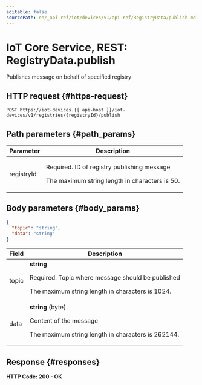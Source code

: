 ```yaml
---
editable: false
sourcePath: en/_api-ref/iot/devices/v1/api-ref/RegistryData/publish.md
---
```


# IoT Core Service, REST: RegistryData.publish
Publishes message on behalf of specified registry
 

 
## HTTP request {#https-request}
```
POST https://iot-devices.{{ api-host }}/iot-devices/v1/registries/{registryId}/publish
```
 
## Path parameters {#path_params}
 
Parameter | Description
--- | ---
registryId | <p>Required. ID of registry publishing message</p> <p>The maximum string length in characters is 50.</p> 
 
## Body parameters {#body_params}
 
```json 
{
  "topic": "string",
  "data": "string"
}
```

 
Field | Description
--- | ---
topic | **string**<br><p>Required. Topic where message should be published</p> <p>The maximum string length in characters is 1024.</p> 
data | **string** (byte)<br><p>Content of the message</p> <p>The maximum string length in characters is 262144.</p> 
 
## Response {#responses}
**HTTP Code: 200 - OK**




